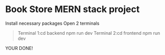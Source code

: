 # Book Store MERN stack project



Install necessary packages
Open 2 terminals
 >Terminal 1:cd backend
            npm run dev
>Terminal 2:cd frontend
            npm run dev

YOUR DONE!
